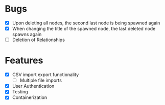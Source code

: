 # Bugs
- [x] Upon deleting all nodes, the second last node is being spawned again
- [x] When changing the title of the spawned node, the last deleted node spawns again
- [ ] Deletion of Relationships

# Features

- [x] CSV import export functionality
    - [ ] Multiple file imports
- [x] User Authentication
- [x] Testing
- [x] Containerization